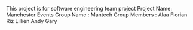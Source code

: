 This project is for software engineering team project
Project Name: Manchester Events
Group Name : Mantech
Group Members :
Alaa
Florian
Riz
Lillien
Andy
Gary
